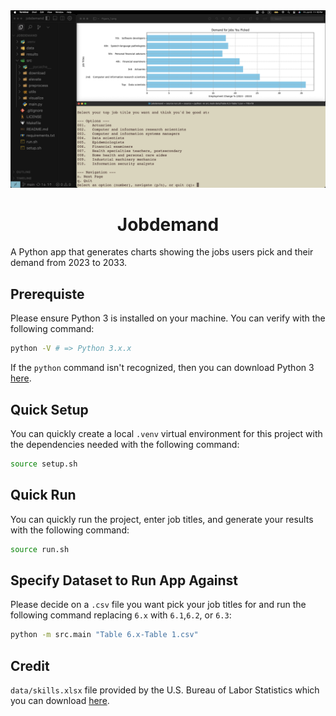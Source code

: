 <div align="center">
    <img 
        alt="top jobs user picked and job demands" 
        src="results/screenshot.png" />
    <h1>
        Jobdemand
    </h1>
</div>
A Python app that generates charts showing the jobs users pick and their demand from 2023 to 2033.


## Prerequiste
Please ensure Python 3 is installed on your machine. You can verify with the following command:
```bash
python -V # => Python 3.x.x
```
If the `python` command isn't recognized, then you can download Python 3 [here](https://www.python.org/downloads/).

## Quick Setup
You can quickly create a local `.venv` virtual environment for this project with the dependencies needed with the following command:
```bash
source setup.sh
```

## Quick Run
You can quickly run the project, enter job titles, and generate your results with the following command:
```bash
source run.sh
```

## Specify Dataset to Run App Against
Please decide on a `.csv` file you want pick your job titles for and run the following command replacing `6.x` with `6.1`,`6.2`, or `6.3`:
```bash
python -m src.main "Table 6.x-Table 1.csv"
```

## Credit
`data/skills.xlsx` file provided by the U.S. Bureau of Labor Statistics which you can download [here](https://www.bls.gov/emp/skills/skills.xlsx).